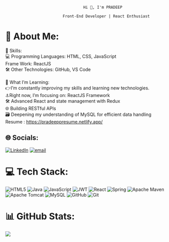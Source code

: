                                       Hi 👋, I'm PRADEEP

                             Front-End Developer | React Enthusiast


# 💫 About Me:
🔧 Skills:<br>💻 Programming Languages: HTML, CSS, JavaScript<br> Frame Work: ReactJS<br>🛠️ Other Technologies: GitHub, VS Code <br><br>🌱 What I’m Learning:<br>👉I’m constantly improving my skills and learning new technologies.<br>⚓Right now, I’m focusing on: ReactJS Framework<br>🛠️ Advanced React and state management with Redux<br>🌐 Building RESTful APIs<br>🗃️ Deepening my understanding of MySQL for efficient data handling <br> Resume : https://pradeeppresume.netlify.app/


## 🌐 Socials:
[![LinkedIn](https://img.shields.io/badge/LinkedIn-%230077B5.svg?logo=linkedin&logoColor=white)](https://linkedin.com/in/https://www.linkedin.com/in/pradeep-periyasamy-743451334) [![email](https://img.shields.io/badge/Email-D14836?logo=gmail&logoColor=white)](mailto:pradeepperiyasamy07@gmail.com) 

# 💻 Tech Stack:
![HTML5](https://img.shields.io/badge/html5-%23E34F26.svg?style=for-the-badge&logo=html5&logoColor=white) ![Java](https://img.shields.io/badge/java-%23ED8B00.svg?style=for-the-badge&logo=openjdk&logoColor=white) ![JavaScript](https://img.shields.io/badge/javascript-%23323330.svg?style=for-the-badge&logo=javascript&logoColor=%23F7DF1E) ![JWT](https://img.shields.io/badge/JWT-black?style=for-the-badge&logo=JSON%20web%20tokens) ![React](https://img.shields.io/badge/react-%2320232a.svg?style=for-the-badge&logo=react&logoColor=%2361DAFB) ![Spring](https://img.shields.io/badge/spring-%236DB33F.svg?style=for-the-badge&logo=spring&logoColor=white) ![Apache Maven](https://img.shields.io/badge/Apache%20Maven-C71A36?style=for-the-badge&logo=Apache%20Maven&logoColor=white) ![Apache Tomcat](https://img.shields.io/badge/apache%20tomcat-%23F8DC75.svg?style=for-the-badge&logo=apache-tomcat&logoColor=black) ![MySQL](https://img.shields.io/badge/mysql-4479A1.svg?style=for-the-badge&logo=mysql&logoColor=white) ![GitHub](https://img.shields.io/badge/github-%23121011.svg?style=for-the-badge&logo=github&logoColor=white) ![Git](https://img.shields.io/badge/git-%23F05033.svg?style=for-the-badge&logo=git&logoColor=white)
# 📊 GitHub Stats:
<!-- ![](https://github-readme-stats.vercel.app/api?username=pvpradeep08&theme=dark&hide_border=false&include_all_commits=false&count_private=false)<br/>
![](https://github-readme-streak-stats.herokuapp.com/?user=pvpradeep08&theme=dark&hide_border=false)<br/>-->
![](https://github-readme-stats.vercel.app/api/top-langs/?username=pvpradeep08&theme=dark&hide_border=false&include_all_commits=false&count_private=false&layout=compact)

<!-- Proudly created with GPRM ( https://gprm.itsvg.in ) -->
